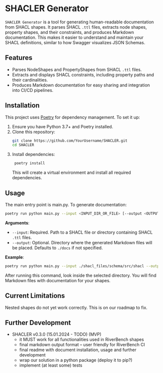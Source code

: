 # SHACLER Generator

`SHACLER Generator` is a tool for generating human-readable documentation from SHACL shapes. It parses SHACL `.ttl` files, extracts node shapes, property shapes, and their constraints, and produces Markdown documentation. This makes it easier to understand and maintain your SHACL definitions, similar to how Swagger visualizes JSON Schemas.

## Features

- Parses NodeShapes and PropertyShapes from SHACL `.ttl` files.
- Extracts and displays SHACL constraints, including property paths and their cardinalities.
- Produces Markdown documentation for easy sharing and integration into CI/CD pipelines.

## Installation

This project uses [Poetry](https://python-poetry.org/) for dependency management. To set it up:

1. Ensure you have Python 3.7+ and Poetry installed.
2. Clone this repository:
   ```bash
   git clone https://github.com/YourUsername/SHACLER.git
   cd SHACLER
   ```
3. Install dependencies:
   ```bash
    poetry install
   ```
   This will create a virtual environment and install all required dependencies.

## Usage

The main entry point is main.py. To generate documentation:

```bash
poetry run python main.py --input <INPUT_DIR_OR_FILE> [--output <OUTPUT_DIR>]
```

**Arguments**:

- `--input`: Required. Path to a SHACL file or directory containing SHACL `.ttl` files.
- `--output`: Optional. Directory where the generated Markdown files will be placed. Defaults to `./docs` if not specified.

**Example**:

```bash
poetry run python main.py --input ./shacl_files/schema/src/shacl --output ./docs
```

After running this command, look inside the selected directory. You will find Markdown files with documentation for your shapes.

## Current Limitations

Nested shapes do not yet work correctly. This is on our roadmap to fix.

## Further Development

- SHACLER v0.3.0 (15.01.2024 - TODO) (MVP)
  - it MUST work for all functionalities used in RiverBench shapes
  - final markdown output format – user friendly for RiverBench CI
  - final readme with document installation, usage and further development
  - wrap our solution in a python package (deploy it to pip?)
  - implement (at least some) tests
